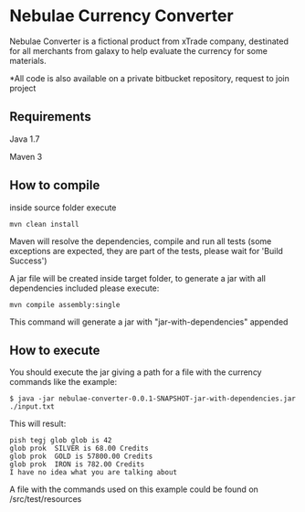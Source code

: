 Nebulae Currency Converter
=========

Nebulae Converter is a fictional product from xTrade company, destinated for all merchants from galaxy to help evaluate the currency for some materials.

*All code is also available on a private bitbucket repository, request to join project

Requirements
----
Java 1.7

Maven 3

How to compile
--------------
inside source folder execute
```
mvn clean install
```
Maven will resolve the dependencies, compile and run all tests (some exceptions are expected, they are part of the tests, please wait for 'Build Success')

A jar file will be created inside target folder, to generate a jar with all dependencies included please execute:
```
mvn compile assembly:single
```
This command will generate a jar with "jar-with-dependencies" appended

How to execute
--------------
You should execute the jar giving a path for a file with the currency commands like the example:
```
$ java -jar nebulae-converter-0.0.1-SNAPSHOT-jar-with-dependencies.jar ./input.txt
```
This will result:
```
pish tegj glob glob is 42
glob prok  SILVER is 68.00 Credits
glob prok  GOLD is 57800.00 Credits
glob prok  IRON is 782.00 Credits
I have no idea what you are talking about
```
A file with the commands used on this example could be found on /src/test/resources

